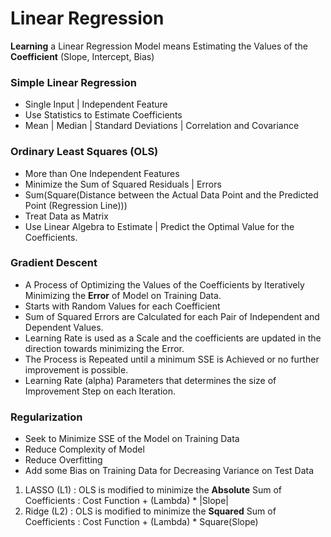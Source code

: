 # Linear Regression

**Learning** a Linear Regression Model means Estimating the Values of the **Coefficient** (Slope, Intercept, Bias)

### Simple Linear Regression
- Single Input | Independent Feature 
- Use Statistics to Estimate Coefficients
- Mean | Median | Standard Deviations | Correlation and Covariance

### Ordinary Least Squares (OLS)
- More than One Independent Features
- Minimize the Sum of Squared Residuals | Errors 
- Sum(Square(Distance between the Actual Data Point and the Predicted Point (Regression Line)))
- Treat Data as Matrix
- Use Linear Algebra to Estimate | Predict the Optimal Value for the Coefficients.

### Gradient Descent
- A Process of Optimizing the Values of the Coefficients by Iteratively Minimizing the **Error** of Model on Training Data.
- Starts with Random Values for each Coefficient
- Sum of Squared Errors are Calculated for each Pair of Independent and Dependent Values.
- Learning Rate is used as a Scale and the coefficients are updated in the direction towards minimizing the Error.
- The Process is Repeated until a minimum SSE is Achieved or no further improvement is possible.
- Learning Rate (alpha) Parameters that determines the size of Improvement Step on each Iteration.

### Regularization
- Seek to Minimize SSE of the Model on Training Data 
- Reduce Complexity of Model 
- Reduce Overfitting
- Add some Bias on Training Data for Decreasing Variance on Test Data 

1. LASSO (L1) : OLS is modified to minimize the **Absolute** Sum of Coefficients : Cost Function + (Lambda) * |Slope|
2. Ridge (L2) : OLS is modified to minimize the **Squared** Sum of Coefficients : Cost Function + (Lambda) * Square(Slope)
